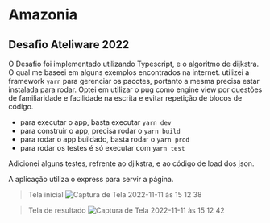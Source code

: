 # Amazonia

## Desafio Ateliware 2022

O Desafio foi implementado utilizando Typescript, e o algoritmo de dijkstra. O qual me baseei em alguns exemplos
encontrados na internet. utilizei a framework `yarn` para gerenciar os pacotes, portanto a mesma precisa estar instalada
para rodar. Optei em utilizar o pug como engine view por questões de familiaridade e facilidade na escrita e evitar
repetição de blocos de código.

- para executar o app, basta executar `yarn dev`
- para construir o app, precisa rodar o `yarn build`
- para rodar o app buildado, basta rodar o `yarn prod`
- para rodar os testes é só executar com `yarn test`

Adicionei alguns testes, refrente ao djikstra, e ao código de load dos json.

A aplicação utiliza o express para servir a página.

> Tela inicial
![Captura de Tela 2022-11-11 às 15 12 38](https://user-images.githubusercontent.com/3870444/201407234-702c0a93-2d1f-4fe3-b71e-22a7de63f0c1.png)

> Tela de resultado
![Captura de Tela 2022-11-11 às 15 12 42](https://user-images.githubusercontent.com/3870444/201407354-16fa859e-b0ea-44f6-bc1c-2aedfb455c22.png)
